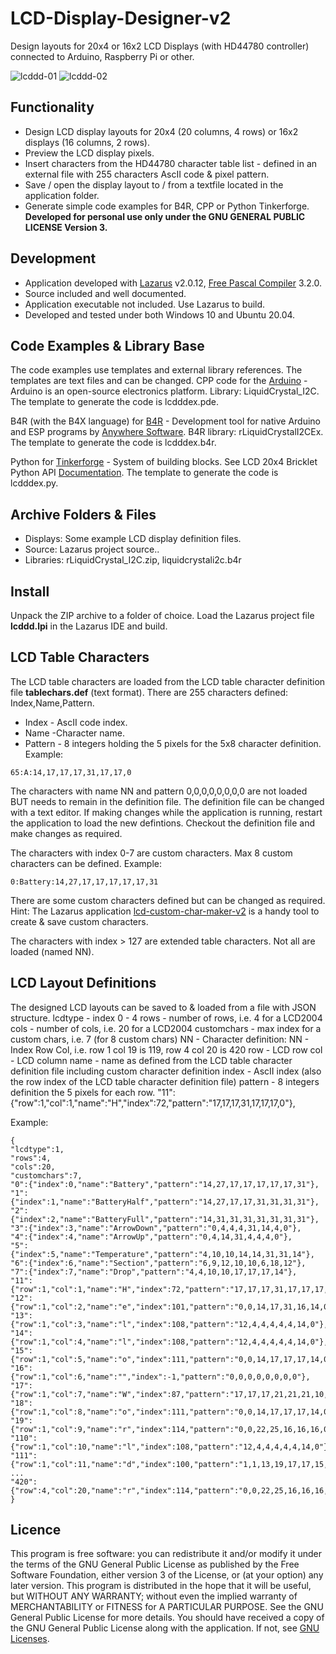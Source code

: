 # LCD-Display-Designer-v2
Design layouts for 20x4 or 16x2 LCD Displays (with HD44780 controller) connected to Arduino, Raspberry Pi or other.

![lcddd-01](https://user-images.githubusercontent.com/47274144/116362505-656d6080-a802-11eb-84cc-ed0fca3e074d.png)
![lcddd-02](https://user-images.githubusercontent.com/47274144/116362508-6605f700-a802-11eb-817b-b5e7837d6502.png)

## Functionality
* Design LCD display layouts for 20x4 (20 columns, 4 rows) or 16x2 displays (16 columns, 2 rows).
* Preview the LCD display pixels.
* Insert characters from the HD44780 character table list - defined in an external file with 255 characters AscII code & pixel pattern.
* Save / open the display layout to / from a textfile located in the application folder.
* Generate simple code examples for B4R, CPP or Python Tinkerforge.
**Developed for personal use only under the GNU GENERAL PUBLIC LICENSE Version 3.**

## Development
* Application developed with [Lazarus](https://www.lazarus-ide.org/) v2.0.12, [Free Pascal Compiler](https://www.freepascal.org/) 3.2.0.
* Source included and well documented.
* Application executable not included. Use Lazarus to build.
* Developed and tested under both Windows 10 and Ubuntu 20.04.

## Code Examples & Library Base
The code examples use templates and external library references.
The templates are text files and can be changed.
CPP code for the [Arduino](https://www.arduino.cc/) - Arduino is an open-source electronics platform.
Library: LiquidCrystal_I2C.
The template to generate the code is lcdddex.pde.

B4R (with the B4X language) for [B4R](https://www.b4x.com/b4r.html) - Development tool for native Arduino and ESP programs by [Anywhere Software](https://www.b4x.com).
B4R library: rLiquidCrystalI2CEx. 
The template to generate the code is lcdddex.b4r.

Python for [Tinkerforge](https://www.tinkerforge.com/en) - System of building blocks.
See LCD 20x4 Bricklet Python API [Documentation](https://www.tinkerforge.com/en/doc/Software/Bricklets/LCD20x4_Bricklet_Python.html#lcd-20x4-bricklet-python-api).
The template to generate the code is lcdddex.py.

## Archive Folders & Files
* Displays: Some example LCD display definition files.
* Source: Lazarus project source..
* Libraries: rLiquidCrystal_I2C.zip, liquidcrystali2c.b4r

## Install
Unpack the ZIP archive to a folder of choice.
Load the Lazarus project file **lcddd.lpi** in the Lazarus IDE and build.

## LCD Table Characters
The LCD table characters are loaded from the LCD table character definition file **tablechars.def** (text format).
There are 255 characters defined: Index,Name,Pattern.
* Index - AscII code index. 
* Name -Character name.
* Pattern - 8 integers holding the 5 pixels for the 5x8 character definition.
Example:
```
65:A:14,17,17,17,31,17,17,0
```
The characters with name NN and pattern 0,0,0,0,0,0,0,0 are not loaded BUT needs to remain in the definition file.
The definition file can be changed with a text editor.
If making changes while the application is running, restart the application to load the new defintions.
Checkout the definition file and make changes as required.

The characters with index 0-7 are custom characters. Max 8 custom characters can be defined.
Example:
```
0:Battery:14,27,17,17,17,17,17,31
```

There are some custom characters defined but can be changed as required.
Hint: The Lazarus application [lcd-custom-char-maker-v2](http://...) is a handy tool to create & save custom characters.

The characters with index > 127 are extended table characters. Not all are loaded (named NN).

## LCD Layout Definitions
The designed LCD layouts can be saved to & loaded from a file with JSON structure.
lcdtype - index 0 - 4
rows - number of rows, i.e. 4 for a LCD2004
cols - number of cols, i.e. 20 for a LCD2004
customchars - max index for a custom chars, i.e. 7 (for 8 custom chars)
NN - Character definition:
NN - Index Row Col, i.e. row 1 col 19 is 119, row 4 col 20 is 420
row - LCD row 
col - LCD column
name - name as defined from the LCD table character definition file including custom character definition
index - AscII index (also the row index of the LCD table character definition file)
pattern - 8 integers definition the 5 pixels for each row.
"11":{"row":1,"col":1,"name":"H","index":72,"pattern":"17,17,17,31,17,17,17,0"},

Example:
```
{
"lcdtype":1,
"rows":4,
"cols":20,
"customchars":7,
"0":{"index":0,"name":"Battery","pattern":"14,27,17,17,17,17,17,31"},
"1":{"index":1,"name":"BatteryHalf","pattern":"14,27,17,17,31,31,31,31"},
"2":{"index":2,"name":"BatteryFull","pattern":"14,31,31,31,31,31,31,31"},
"3":{"index":3,"name":"ArrowDown","pattern":"0,4,4,4,31,14,4,0"},
"4":{"index":4,"name":"ArrowUp","pattern":"0,4,14,31,4,4,4,0"},
"5":{"index":5,"name":"Temperature","pattern":"4,10,10,14,14,31,31,14"},
"6":{"index":6,"name":"Section","pattern":"6,9,12,10,10,6,18,12"},
"7":{"index":7,"name":"Drop","pattern":"4,4,10,10,17,17,17,14"},
"11":{"row":1,"col":1,"name":"H","index":72,"pattern":"17,17,17,31,17,17,17,0"},
"12":{"row":1,"col":2,"name":"e","index":101,"pattern":"0,0,14,17,31,16,14,0"},
"13":{"row":1,"col":3,"name":"l","index":108,"pattern":"12,4,4,4,4,4,14,0"},
"14":{"row":1,"col":4,"name":"l","index":108,"pattern":"12,4,4,4,4,4,14,0"},
"15":{"row":1,"col":5,"name":"o","index":111,"pattern":"0,0,14,17,17,17,14,0"},
"16":{"row":1,"col":6,"name":"","index":-1,"pattern":"0,0,0,0,0,0,0,0"},
"17":{"row":1,"col":7,"name":"W","index":87,"pattern":"17,17,17,21,21,21,10,0"},
"18":{"row":1,"col":8,"name":"o","index":111,"pattern":"0,0,14,17,17,17,14,0"},
"19":{"row":1,"col":9,"name":"r","index":114,"pattern":"0,0,22,25,16,16,16,0"},
"110":{"row":1,"col":10,"name":"l","index":108,"pattern":"12,4,4,4,4,4,14,0"},
"111":{"row":1,"col":11,"name":"d","index":100,"pattern":"1,1,13,19,17,17,15,0"},
...
"420":{"row":4,"col":20,"name":"r","index":114,"pattern":"0,0,22,25,16,16,16,0"}
}
```

## Licence
This program is free software: you can redistribute it and/or modify it under the terms of the GNU General Public License as published by 
the Free Software Foundation, either version 3 of the License, or (at your option) any later version.
This program is distributed in the hope that it will be useful, but WITHOUT ANY WARRANTY; without even the implied warranty of
MERCHANTABILITY or FITNESS for A PARTICULAR PURPOSE.  See the GNU General Public License for more details.
You should have received a copy of the GNU General Public License along with the application.
If not, see [GNU Licenses](http://www.gnu.org/licenses/).
